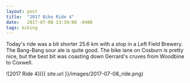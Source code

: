 ```yaml
---
layout: post
title:  "2017 Bike Ride 4"
date:   2017-07-08 13:39:00 -0400
tags: biking
---
```


Today's ride was a bit shorter 25.6 km with a stop in a Left Field Brewery. The Bang-Bang sour ale is quite good. The bike lane on Cosburn is pretty nice, but the best bit was coasting down Gerrard's cruves from Woodbine to Coxwell.

![2017 Ride 4]({{ site.url }}/images/2017-07-08_ride.png)

